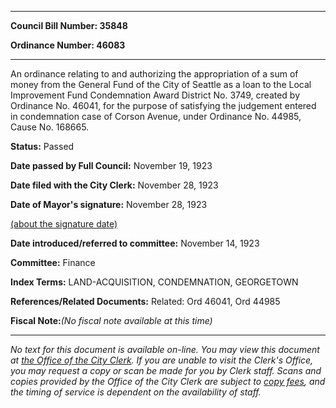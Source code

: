 

********

**Council Bill Number: 35848**
   
**Ordinance Number: 46083**
********

 An ordinance relating to and authorizing the appropriation of a sum of money from the General Fund of the City of Seattle as a loan to the Local Improvement Fund Condemnation Award District No. 3749, created by Ordinance No. 46041, for the purpose of satisfying the judgement entered in condemnation case of Corson Avenue, under Ordinance No. 44985, Cause No. 168665.

**Status:** Passed
   
**Date passed by Full Council:** November 19, 1923
   
**Date filed with the City Clerk:** November 28, 1923
   
**Date of Mayor's signature:** November 28, 1923
   
[(about the signature date)](/~public/approvaldate.htm)
   
   
   
**Date introduced/referred to committee:** November 14, 1923
   
**Committee:** Finance
   
   
**Index Terms:** LAND-ACQUISITION, CONDEMNATION, GEORGETOWN

**References/Related Documents:** Related: Ord 46041, Ord 44985

**Fiscal Note:**_(No fiscal note available at this time)_
********

_No text for this document is available on-line. You may view this document at [the Office of the City Clerk](http://www.seattle.gov/leg/clerk/contactUs.htm). If you are unable to visit the Clerk's Office, you may request a copy or scan be made for you by Clerk staff. Scans and copies provided by the Office of the City Clerk are subject to [copy fees](http://clerk.seattle.gov/~public/clerkfees.htm), and the timing of service is dependent on the availability of staff._

